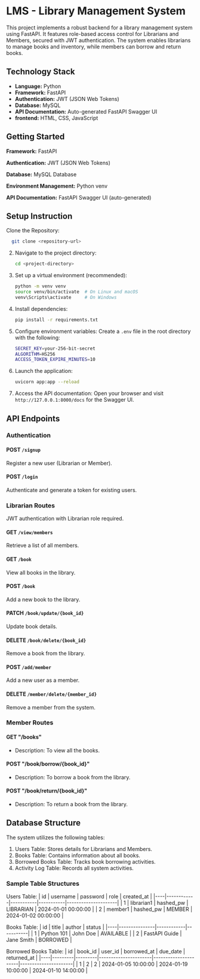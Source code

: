 # LMS - Library Management System

This project implements a robust backend for a library management system using FastAPI. It features role-based access control for Librarians and Members, secured with JWT authentication. The system enables librarians to manage books and inventory, while members can borrow and return books.

## Technology Stack

- **Language:** Python
- **Framework:** FastAPI
- **Authentication:** JWT (JSON Web Tokens)
- **Database:** MySQL
- **API Documentation:** Auto-generated FastAPI Swagger UI
- **frontend:** HTML, CSS, JavaScript

## Getting Started

**Framework:** FastAPI

**Authentication:** JWT (JSON Web Tokens)

**Database:** MySQL Database

**Environment Management:** Python venv

**API Documentation:** FastAPI Swagger UI (auto-generated)

## Setup Instruction

Clone the Repository:

```bash
  git clone <repository-url>
```

2. Navigate to the project directory:

   ```bash
   cd <project-directory>
   ```

3. Set up a virtual environment (recommended):

   ```bash
   python -m venv venv
   source venv/bin/activate  # On Linux and macOS
   venv\Scripts\activate     # On Windows
   ```

4. Install dependencies:

   ```bash
   pip install -r requirements.txt
   ```

5. Configure environment variables:
   Create a `.env` file in the root directory with the following:

   ```bash
   SECRET_KEY=your-256-bit-secret
   ALGORITHM=HS256
   ACCESS_TOKEN_EXPIRE_MINUTES=10
   ```

6. Launch the application:

   ```bash
   uvicorn app:app --reload
   ```

7. Access the API documentation:
   Open your browser and visit `http://127.0.0.1:8000/docs` for the Swagger UI.

## API Endpoints

### Authentication

#### POST `/signup`

Register a new user (Librarian or Member).

#### POST `/login`

Authenticate and generate a token for existing users.

### Librarian Routes

JWT authentication with Librarian role required.

#### GET `/view/members`

Retrieve a list of all members.

#### GET `/book`

View all books in the library.

#### POST `/book`

Add a new book to the library.

#### PATCH `/book/update/{book_id}`

Update book details.

#### DELETE `/book/delete/{book_id}`

Remove a book from the library.

#### POST `/add/member`

Add a new user as a member.

#### DELETE `/member/delete/{member_id}`

Remove a member from the system.

### Member Routes

#### GET "/books"

- Description: To view all the books.

#### POST "/book/borrow/{book_id}"

- Description: To borrow a book from the library.

#### POST "/book/return/{book_id}"

- Description: To return a book from the library.

## Database Structure

The system utilizes the following tables:

1. Users Table: Stores details for Librarians and Members.
2. Books Table: Contains information about all books.
3. Borrowed Books Table: Tracks book borrowing activities.
4. Activity Log Table: Records all system activities.

### Sample Table Structures

Users Table:
| id | username | password | role | created_at |
|----|------------|-----------|-----------|---------------------|
| 1 | librarian1 | hashed_pw | LIBRARIAN | 2024-01-01 00:00:00 |
| 2 | member1 | hashed_pw | MEMBER | 2024-01-02 00:00:00 |

Books Table:
| id | title | author | status |
|----|---------------|------------|-----------|
| 1 | Python 101 | John Doe | AVAILABLE |
| 2 | FastAPI Guide | Jane Smith | BORROWED |

Borrowed Books Table:
| id | book_id | user_id | borrowed_at | due_date | returned_at |
|----|---------|---------|----------------------|----------------------|----------------------|
| 1 | 2 | 2 | 2024-01-05 10:00:00 | 2024-01-19 10:00:00 | 2024-01-10 14:00:00 |
